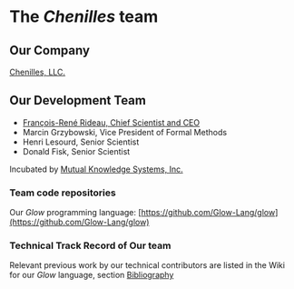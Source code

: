 # The *Chenilles* team

## Our Company

[Chenilles, LLC.](https://chenilles-network.github.io)

## Our Development Team

- [François-René Rideau, Chief Scientist and CEO](https://linkedin.com/in/fahree)
- Marcin Grzybowski, Vice President of Formal Methods
- Henri Lesourd, Senior Scientist
- Donald Fisk, Senior Scientist

Incubated by [Mutual Knowledge Systems, Inc.](https://mukn.com/)

### Team code repositories

Our *Glow* programming language: [https://github.com/Glow-Lang/glow](https://github.com/Glow-Lang/glow)

### Technical Track Record of Our team

Relevant previous work by our technical contributors are listed in
the Wiki for our *Glow* language, section
[Bibliography](https://github.com/Glow-lang/glow/wiki/Bibliography-Glow)
